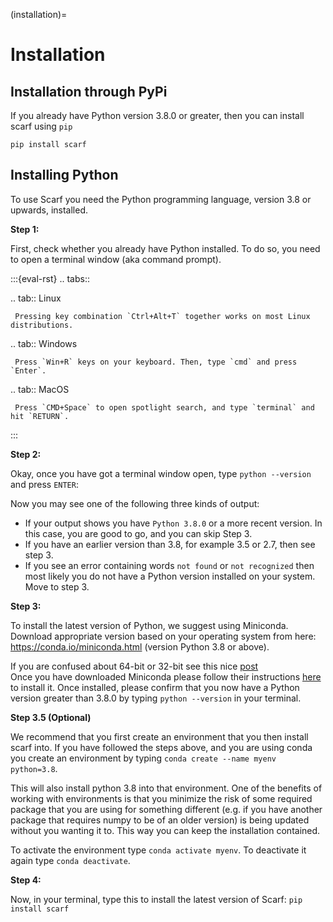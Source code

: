 (installation)=
# Installation

## Installation through PyPi
If you already have Python version 3.8.0 or greater, then you can install scarf using `pip`

    pip install scarf

## Installing Python

To use Scarf you need the Python programming language, version 3.8 or upwards, installed.

**Step 1:**

First, check whether you already have Python installed. To do so, you need to open a terminal
window (aka command prompt).

:::{eval-rst}
.. tabs::

  .. tab:: Linux

     Pressing key combination `Ctrl+Alt+T` together works on most Linux distributions.

  .. tab:: Windows

     Press `Win+R` keys on your keyboard. Then, type `cmd` and press `Enter`.

  .. tab:: MacOS

     Press `CMD+Space` to open spotlight search, and type `terminal` and hit `RETURN`.

:::

**Step 2:**

Okay, once you have got a terminal window open, type `python --version` and press `ENTER`:

Now you may see one of the following three kinds of output:

- If your output shows you have `Python 3.8.0` or a more recent version.
  In this case, you are good to go, and you can skip Step 3.
- If you have an earlier version than 3.8, for example 3.5 or 2.7, then see step 3.
- If you see an error containing words `not found` or `not recognized` then most
  likely you do not have a Python version installed on your system. Move to step 3.

**Step 3:**

To install the latest version of Python, we suggest using Miniconda. Download appropriate
version based on your operating system from here:
https://conda.io/miniconda.html (version Python 3.8 or above).

If you are confused about 64-bit or 32-bit see this nice
[post](https://www.techsoup.org/support/articles-and-how-tos/do-i-need-the-32bit-or-64bit)  
Once you have downloaded Miniconda please follow their instructions
[here](https://conda.io/projects/conda/en/latest/user-guide/install/index.html#regular-installation)
to install it.
Once installed, please confirm that you now have a Python version greater than 3.8.0 by
typing `python --version` in your terminal.

**Step 3.5 (Optional)**

We recommend that you first create an environment that you then install scarf into. 
If you have followed the steps above, and you are using conda you create an environment
by typing ``conda create --name myenv python=3.8``.

This will also install python 3.8 into that environment. One of the benefits of working with
environments is that you minimize the risk of some required package that you are using for
something different (e.g. if you have another package that requires numpy to be of an older
version) is being updated without you wanting it to. This way you can keep the installation
contained.

To activate the environment type `conda activate myenv`. To deactivate it again type
`conda deactivate`.

**Step 4:**

Now, in your terminal, type this to install the latest version of Scarf:
`pip install scarf`
